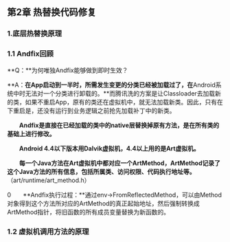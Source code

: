 ## 第2章 热替换代码修复

### 1.底层热替换原理

### 1.1 Andfix回顾

**Q：**为何唯独Andfix能够做到即时生效？

**A：**在App启动到一半时，所需发生变更的分类已经被加载过了，在**Android系统中时无法对一个分类进行卸载的。**而腾讯洗的方案是让Classloader去加载新的类，如果不重启App，原有的类还在虚拟机中，就无法加载新类。因此，只有在下重启是，还没有运行到业务逻辑之前抢先加载补丁中的新类。

　　**Andfix是直接在已经加载的类中的native层替换掉原有方法，是在所有类的基础上进行修改。**

　　**Android 4.4以下版本用Dalvik虚拟机，4.4以上用的是Art虚拟机。**

　　**每一个Java方法在Art虚拟机中都对应一个ArtMethod，ArtMethod记录了这个Java方法的所有信息，包括所属类、访问权限、代码执行地址等。**（art/runtime/art_method.h）

0　　**Andfix执行过程：**通过env->FromReflectedMethod，可以由Method对象得到这个方法所对应的ArtMethod的真正起始地址，然后强制转换成ArtMethod指针，将旧函数的所有成员变量替换为新函数的。

### 1.2 虚拟机调用方法的原理

